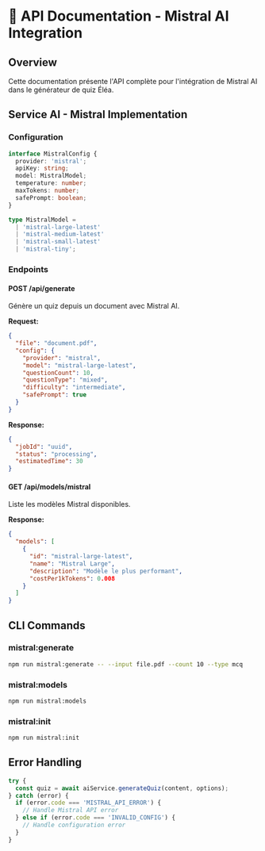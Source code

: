 # 🔧 API Documentation - Mistral AI Integration

## Overview

Cette documentation présente l'API complète pour l'intégration de Mistral AI dans le générateur de quiz Éléa.

## Service AI - Mistral Implementation

### Configuration

```typescript
interface MistralConfig {
  provider: 'mistral';
  apiKey: string;
  model: MistralModel;
  temperature: number;
  maxTokens: number;
  safePrompt: boolean;
}

type MistralModel = 
  | 'mistral-large-latest'
  | 'mistral-medium-latest' 
  | 'mistral-small-latest'
  | 'mistral-tiny';
```

### Endpoints

#### POST /api/generate
Génère un quiz depuis un document avec Mistral AI.

**Request:**
```json
{
  "file": "document.pdf",
  "config": {
    "provider": "mistral",
    "model": "mistral-large-latest",
    "questionCount": 10,
    "questionType": "mixed",
    "difficulty": "intermediate",
    "safePrompt": true
  }
}
```

**Response:**
```json
{
  "jobId": "uuid",
  "status": "processing",
  "estimatedTime": 30
}
```

#### GET /api/models/mistral
Liste les modèles Mistral disponibles.

**Response:**
```json
{
  "models": [
    {
      "id": "mistral-large-latest",
      "name": "Mistral Large",
      "description": "Modèle le plus performant",
      "costPer1kTokens": 0.008
    }
  ]
}
```

## CLI Commands

### mistral:generate
```bash
npm run mistral:generate -- --input file.pdf --count 10 --type mcq
```

### mistral:models
```bash
npm run mistral:models
```

### mistral:init
```bash
npm run mistral:init
```

## Error Handling

```typescript
try {
  const quiz = await aiService.generateQuiz(content, options);
} catch (error) {
  if (error.code === 'MISTRAL_API_ERROR') {
    // Handle Mistral API error
  } else if (error.code === 'INVALID_CONFIG') {
    // Handle configuration error
  }
}
```
